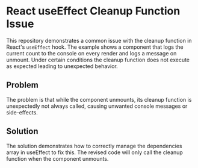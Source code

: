 # React useEffect Cleanup Function Issue

This repository demonstrates a common issue with the cleanup function in React's `useEffect` hook.  The example shows a component that logs the current count to the console on every render and logs a message on unmount.  Under certain conditions the cleanup function does not execute as expected leading to unexpected behavior.

## Problem

The problem is that while the component unmounts, its cleanup function is unexpectedly not always called, causing unwanted console messages or side-effects.

## Solution

The solution demonstrates how to correctly manage the dependencies array in useEffect to fix this.  The revised code will only call the cleanup function when the component unmounts. 